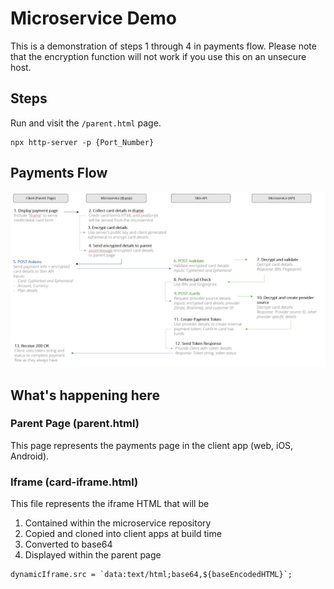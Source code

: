 # Microservice Demo
This is a demonstration of steps 1 through 4 in payments flow.  Please note that the encryption function will not work if you use this on an unsecure host.

## Steps
Run and visit the `/parent.html` page.
```
npx http-server -p {Port_Number}
```

## Payments Flow
![Payments flow](/microservice-flow.png)

## What's happening here

### Parent Page (parent.html)
This page represents the payments page in the client app (web, iOS, Android).

### Iframe (card-iframe.html)
This file represents the iframe HTML that will be 
1. Contained within the microservice repository
2. Copied and cloned into client apps at build time
3. Converted to base64
4. Displayed within the parent page

```
dynamicIframe.src = `data:text/html;base64,${baseEncodedHTML}`;
```
